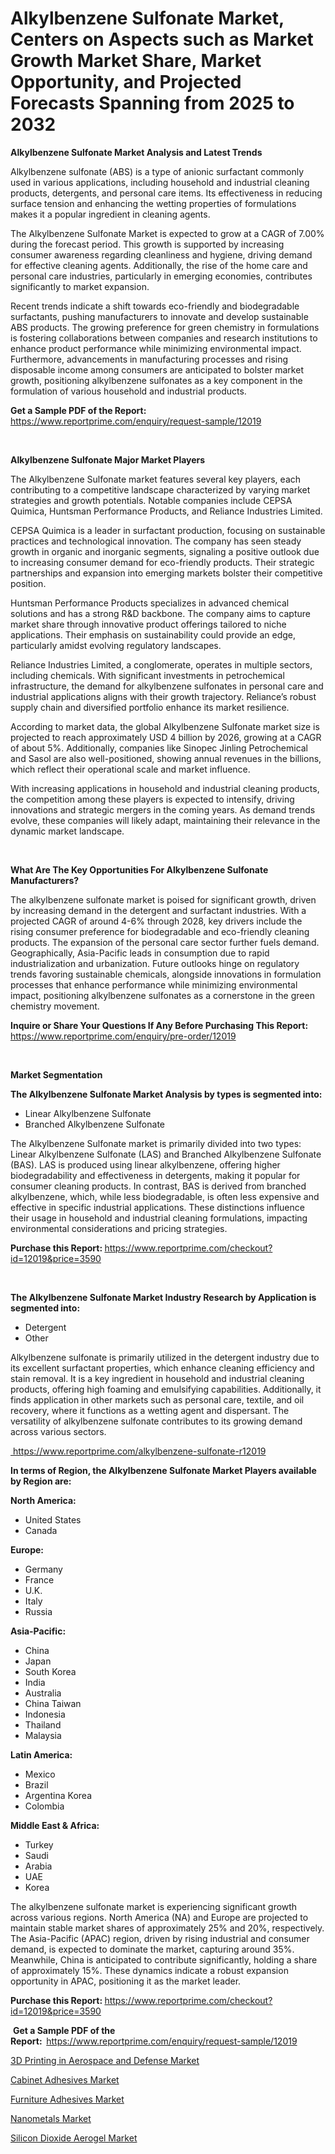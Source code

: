 <p><h1>Alkylbenzene Sulfonate Market, Centers on Aspects such as Market Growth Market Share, Market Opportunity, and Projected Forecasts Spanning from 2025 to 2032</h1></p><p><strong>Alkylbenzene Sulfonate Market Analysis and Latest Trends</strong></p>
<p><p>Alkylbenzene sulfonate (ABS) is a type of anionic surfactant commonly used in various applications, including household and industrial cleaning products, detergents, and personal care items. Its effectiveness in reducing surface tension and enhancing the wetting properties of formulations makes it a popular ingredient in cleaning agents.</p><p>The Alkylbenzene Sulfonate Market is expected to grow at a CAGR of 7.00% during the forecast period. This growth is supported by increasing consumer awareness regarding cleanliness and hygiene, driving demand for effective cleaning agents. Additionally, the rise of the home care and personal care industries, particularly in emerging economies, contributes significantly to market expansion. </p><p>Recent trends indicate a shift towards eco-friendly and biodegradable surfactants, pushing manufacturers to innovate and develop sustainable ABS products. The growing preference for green chemistry in formulations is fostering collaborations between companies and research institutions to enhance product performance while minimizing environmental impact. Furthermore, advancements in manufacturing processes and rising disposable income among consumers are anticipated to bolster market growth, positioning alkylbenzene sulfonates as a key component in the formulation of various household and industrial products.</p></p>
<p><strong>Get a Sample PDF of the Report:&nbsp;</strong> <a href="https://www.reportprime.com/enquiry/request-sample/12019?utm_campaign=1944&utm_medium=2&utm_source=Github&utm_content=ia&utm_term=17032025&utm_id=alkylbenzene-sulfonate">https://www.reportprime.com/enquiry/request-sample/12019</a></p>
<p>&nbsp;</p>
<p><strong>Alkylbenzene Sulfonate Major Market Players</strong></p>
<p><p>The Alkylbenzene Sulfonate market features several key players, each contributing to a competitive landscape characterized by varying market strategies and growth potentials. Notable companies include CEPSA Quimica, Huntsman Performance Products, and Reliance Industries Limited.</p><p>CEPSA Quimica is a leader in surfactant production, focusing on sustainable practices and technological innovation. The company has seen steady growth in organic and inorganic segments, signaling a positive outlook due to increasing consumer demand for eco-friendly products. Their strategic partnerships and expansion into emerging markets bolster their competitive position.</p><p>Huntsman Performance Products specializes in advanced chemical solutions and has a strong R&D backbone. The company aims to capture market share through innovative product offerings tailored to niche applications. Their emphasis on sustainability could provide an edge, particularly amidst evolving regulatory landscapes.</p><p>Reliance Industries Limited, a conglomerate, operates in multiple sectors, including chemicals. With significant investments in petrochemical infrastructure, the demand for alkylbenzene sulfonates in personal care and industrial applications aligns with their growth trajectory. Reliance’s robust supply chain and diversified portfolio enhance its market resilience.</p><p>According to market data, the global Alkylbenzene Sulfonate market size is projected to reach approximately USD 4 billion by 2026, growing at a CAGR of about 5%. Additionally, companies like Sinopec Jinling Petrochemical and Sasol are also well-positioned, showing annual revenues in the billions, which reflect their operational scale and market influence.</p><p>With increasing applications in household and industrial cleaning products, the competition among these players is expected to intensify, driving innovations and strategic mergers in the coming years. As demand trends evolve, these companies will likely adapt, maintaining their relevance in the dynamic market landscape.</p></p>
<p>&nbsp;</p>
<p><strong>What Are The Key Opportunities For Alkylbenzene Sulfonate Manufacturers?</strong></p>
<p><p>The alkylbenzene sulfonate market is poised for significant growth, driven by increasing demand in the detergent and surfactant industries. With a projected CAGR of around 4-6% through 2028, key drivers include the rising consumer preference for biodegradable and eco-friendly cleaning products. The expansion of the personal care sector further fuels demand. Geographically, Asia-Pacific leads in consumption due to rapid industrialization and urbanization. Future outlooks hinge on regulatory trends favoring sustainable chemicals, alongside innovations in formulation processes that enhance performance while minimizing environmental impact, positioning alkylbenzene sulfonates as a cornerstone in the green chemistry movement.</p></p>
<p><strong>Inquire or Share Your Questions If Any Before Purchasing This Report:</strong> <a href="https://www.reportprime.com/enquiry/pre-order/12019?utm_campaign=1944&utm_medium=2&utm_source=Github&utm_content=ia&utm_term=17032025&utm_id=alkylbenzene-sulfonate">https://www.reportprime.com/enquiry/pre-order/12019</a></p>
<p>&nbsp;</p>
<p><strong>Market Segmentation</strong></p>
<p><strong>The Alkylbenzene Sulfonate Market Analysis by types is segmented into:</strong></p>
<p><ul><li>Linear Alkylbenzene Sulfonate</li><li>Branched Alkylbenzene Sulfonate</li></ul></p>
<p><p>The Alkylbenzene Sulfonate market is primarily divided into two types: Linear Alkylbenzene Sulfonate (LAS) and Branched Alkylbenzene Sulfonate (BAS). LAS is produced using linear alkylbenzene, offering higher biodegradability and effectiveness in detergents, making it popular for consumer cleaning products. In contrast, BAS is derived from branched alkylbenzene, which, while less biodegradable, is often less expensive and effective in specific industrial applications. These distinctions influence their usage in household and industrial cleaning formulations, impacting environmental considerations and pricing strategies.</p></p>
<p><strong>Purchase this Report:&nbsp;</strong><a href="https://www.reportprime.com/checkout?id=12019&price=3590&utm_campaign=1944&utm_medium=2&utm_source=Github&utm_content=ia&utm_term=17032025&utm_id=alkylbenzene-sulfonate">https://www.reportprime.com/checkout?id=12019&price=3590</a></p>
<p>&nbsp;</p>
<p><strong>The Alkylbenzene Sulfonate Market Industry Research by Application is segmented into:</strong></p>
<p><ul><li>Detergent</li><li>Other</li></ul></p>
<p><p>Alkylbenzene sulfonate is primarily utilized in the detergent industry due to its excellent surfactant properties, which enhance cleaning efficiency and stain removal. It is a key ingredient in household and industrial cleaning products, offering high foaming and emulsifying capabilities. Additionally, it finds application in other markets such as personal care, textile, and oil recovery, where it functions as a wetting agent and dispersant. The versatility of alkylbenzene sulfonate contributes to its growing demand across various sectors.</p></p>
<p><a href="https://www.reportprime.com/alkylbenzene-sulfonate-r12019?utm_campaign=1944&utm_medium=2&utm_source=Github&utm_content=ia&utm_term=17032025&utm_id=alkylbenzene-sulfonate">&nbsp;https://www.reportprime.com/alkylbenzene-sulfonate-r12019</a></p>
<p><strong>In terms of Region, the Alkylbenzene Sulfonate Market Players available by Region are:</strong></p>
<p>
    <p> <strong> North America: </strong>
        <ul>
            <li>United States</li>
            <li>Canada</li>
        </ul>
        </p> 
    <p> <strong> Europe: </strong>
        <ul>
            <li>Germany</li>
            <li>France</li>
            <li>U.K.</li>
            <li>Italy</li>
            <li>Russia</li>
        </ul>
        </p> 
    <p> <strong> Asia-Pacific: </strong>
        <ul>
            <li>China</li>
            <li>Japan</li>
            <li>South Korea</li>
            <li>India</li>
            <li>Australia</li>
            <li>China Taiwan</li>
            <li>Indonesia</li>
            <li>Thailand</li>
            <li>Malaysia</li>
        </ul>
        </p> 
    <p> <strong> Latin America: </strong>
        <ul>
            <li>Mexico</li>
            <li>Brazil</li>
            <li>Argentina Korea</li>
            <li>Colombia</li>
        </ul>
        </p> 
    <p> <strong> Middle East & Africa: </strong>
        <ul>
            <li>Turkey</li>
            <li>Saudi</li>
            <li>Arabia</li>
            <li>UAE</li>
            <li>Korea</li>
        </ul>
    </p>
    </p>
<p><p>The alkylbenzene sulfonate market is experiencing significant growth across various regions. North America (NA) and Europe are projected to maintain stable market shares of approximately 25% and 20%, respectively. The Asia-Pacific (APAC) region, driven by rising industrial and consumer demand, is expected to dominate the market, capturing around 35%. Meanwhile, China is anticipated to contribute significantly, holding a share of approximately 15%. These dynamics indicate a robust expansion opportunity in APAC, positioning it as the market leader.</p></p>
<p><strong>Purchase this Report: </strong><a href="https://www.reportprime.com/checkout?id=12019&price=3590&utm_campaign=1944&utm_medium=2&utm_source=Github&utm_content=ia&utm_term=17032025&utm_id=alkylbenzene-sulfonate">https://www.reportprime.com/checkout?id=12019&price=3590</a></p>
<p>&nbsp;<strong>Get a Sample PDF of the Report:&nbsp;&nbsp;</strong><a href="https://www.reportprime.com/enquiry/request-sample/12019?utm_campaign=1944&utm_medium=2&utm_source=Github&utm_content=ia&utm_term=17032025&utm_id=alkylbenzene-sulfonate">https://www.reportprime.com/enquiry/request-sample/12019</a></p>
<p><strong></strong></p>
<p><p><a href="https://github.com/Chiragrp22/Market-Research-Report-List-7/blob/main/3d-printing-in-aerospace-and-defense-market.md?utm_campaign=1944&utm_medium=2&utm_source=Github&utm_content=ia&utm_term=17032025&utm_id=alkylbenzene-sulfonate">3D Printing in Aerospace and Defense Market</a></p><p><a href="https://github.com/kreilkoffas4/Market-Research-Report-List-1/blob/main/cabinet-adhesives-market.md?utm_campaign=1944&utm_medium=2&utm_source=Github&utm_content=ia&utm_term=17032025&utm_id=alkylbenzene-sulfonate">Cabinet Adhesives Market</a></p><p><a href="https://github.com/darouthiamnl/Market-Research-Report-List-1/blob/main/furniture-adhesives-market.md?utm_campaign=1944&utm_medium=2&utm_source=Github&utm_content=ia&utm_term=17032025&utm_id=alkylbenzene-sulfonate">Furniture Adhesives Market</a></p><p><a href="https://github.com/poskaturovtl/Market-Research-Report-List-1/blob/main/nanometals-market.md?utm_campaign=1944&utm_medium=2&utm_source=Github&utm_content=ia&utm_term=17032025&utm_id=alkylbenzene-sulfonate">Nanometals Market</a></p><p><a href="https://github.com/duerknikko44/Market-Research-Report-List-1/blob/main/silicon-dioxide-aerogel-market.md?utm_campaign=1944&utm_medium=2&utm_source=Github&utm_content=ia&utm_term=17032025&utm_id=alkylbenzene-sulfonate">Silicon Dioxide Aerogel Market</a></p></p>